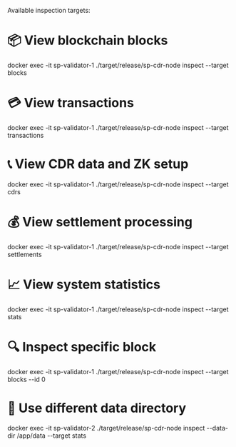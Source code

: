  Available inspection targets:

  # 📦 View blockchain blocks
  docker exec -it sp-validator-1 ./target/release/sp-cdr-node inspect --target blocks

  # 💳 View transactions
  docker exec -it sp-validator-1 ./target/release/sp-cdr-node inspect --target transactions

  # 📞 View CDR data and ZK setup
  docker exec -it sp-validator-1 ./target/release/sp-cdr-node inspect --target cdrs

  # 💰 View settlement processing
  docker exec -it sp-validator-1 ./target/release/sp-cdr-node inspect --target settlements

  # 📈 View system statistics
  docker exec -it sp-validator-1 ./target/release/sp-cdr-node inspect --target stats

  # 🔍 Inspect specific block
  docker exec -it sp-validator-1 ./target/release/sp-cdr-node inspect --target blocks --id 0

  # 📁 Use different data directory
  docker exec -it sp-validator-2 ./target/release/sp-cdr-node inspect --data-dir /app/data --target stats

